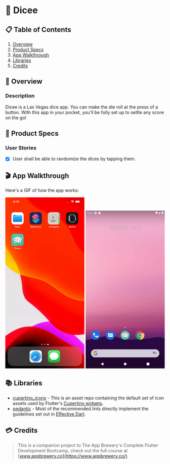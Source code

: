# 🎲 Dicee

## 📋 Table of Contents
1. [Overview](#-Overview)
2. [Product Specs](#-Product-Specs)
3. [App Walkthrough](#-App-Walkthrough)
4. [Libraries](#-Libraries)
5. [Credits](#-Credits)

## 👀 Overview
### Description

Dicee is a Las Vegas dice app. You can make the die roll at the press of a button. With this app in your pocket, you’ll be fully set up to settle any score on the go!

## 📕 Product Specs
### User Stories

- [x] User shall be able to randomize the dices by tapping them.

## 🎬 App Walkthrough

Here's a GIF of how the app works:

<img src="https://raw.githubusercontent.com/py415/app-resources/master/GIFs/flutter/ios/flutter-ios-dicee.gif" width="250" />

<img src="https://raw.githubusercontent.com/py415/app-resources/master/GIFs/flutter/android/flutter-android-dicee.gif" width="250" />

## 📚 Libraries

- [cupertino_icons](https://github.com/flutter/cupertino_icons) - This is an asset repo containing the default set of icon assets used by Flutter's [Cupertino widgets](https://github.com/flutter/flutter/tree/master/packages/flutter/lib/src/cupertino).
- [pedantic](https://github.com/dart-lang/pedantic) - Most of the recommended lints directly implement the guidelines set out in [Effective Dart](https://dart.dev/guides/language/effective-dart).

## 💳 Credits

>This is a companion project to The App Brewery's Complete Flutter Development Bootcamp, check out the full course at [www.appbrewery.co](https://www.appbrewery.co/).

